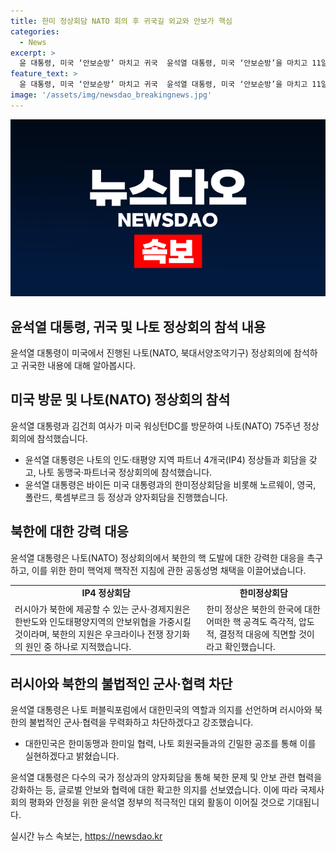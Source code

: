 ```yaml
---
title: 한미 정상회담 NATO 회의 후 귀국길 외교와 안보가 핵심
categories:
  - News
excerpt: >
  윤 대통령, 미국 ‘안보순방’ 마치고 귀국  윤석열 대통령, 미국 ‘안보순방’을 마치고 11일 귀국. NATO 75주년 정상회의에 참석하며 IP4 정상회담에서 러시아의 북한 지원을 비판하고, 한미정상회담에서 북한의 핵 도발에 강력 대응을 채택. 또한 나토 퍼블릭포럼에서 연설하여 러시아와 북한의 불법적인 군사·협력을 무력화하고 차단하겠다고 밝힘. 독일, 캐나다, 네덜란드, 스웨덴, 체코, 핀란드, 일본 등 정상들과 양자회담을 하고 친교 만찬에 참석한 후 귀국.
feature_text: >
  윤 대통령, 미국 ‘안보순방’ 마치고 귀국  윤석열 대통령, 미국 ‘안보순방’을 마치고 11일 귀국. NATO 75주년 정상회의에 참석하며 IP4 정상회담에서 러시아의 북한 지원을 비판하고, 한미정상회담에서 북한의 핵 도발에 강력 대응을 채택. 또한 나토 퍼블릭포럼에서 연설하여 러시아와 북한의 불법적인 군사·협력을 무력화하고 차단하겠다고 밝힘. 독일, 캐나다, 네덜란드, 스웨덴, 체코, 핀란드, 일본 등 정상들과 양자회담을 하고 친교 만찬에 참석한 후 귀국.
image: '/assets/img/newsdao_breakingnews.jpg'
---
```


<p><img src="/assets/img/newsdao_breakingnews.jpg" alt="implanttips 속보" /></p>

<h2 data-ke-size="size26">윤석열 대통령, 귀국 및 나토 정상회의 참석 내용</h2>

<p data-ke-size="size16">윤석열 대통령이 미국에서 진행된 나토(NATO, 북대서양조약기구) 정상회의에 참석하고 귀국한 내용에 대해 알아봅시다.</p>

<h2 data-ke-size="size24">미국 방문 및 나토(NATO) 정상회의 참석</h2>

<p data-ke-size="size16">윤석열 대통령과 김건희 여사가 미국 워싱턴DC를 방문하여 나토(NATO) 75주년 정상회의에 참석했습니다.</p>

<ul>
    <li>윤석열 대통령은 나토의 인도·태평양 지역 파트너 4개국(IP4) 정상들과 회담을 갖고, 나토 동맹국·파트너국 정상회의에 참석했습니다.</li>
    <li>윤석열 대통령은 바이든 미국 대통령과의 한미정상회담을 비롯해 노르웨이, 영국, 폴란드, 룩셈부르크 등 정상과 양자회담을 진행했습니다.</li>
</ul>

<h2 data-ke-size="size24">북한에 대한 강력 대응</h2>

<p data-ke-size="size16">윤석열 대통령은 나토(NATO) 정상회의에서 북한의 핵 도발에 대한 강력한 대응을 촉구하고, 이를 위한 한미 핵억제 핵작전 지침에 관한 공동성명 채택을 이끌어냈습니다.</p>

<table>
    <tr>
        <td style="text-align: center; height: 17px;"><b>IP4 정상회담</b></td>
        <td style="text-align: center; height: 17px;"><b>한미정상회담</b></td>
    </tr>
    <tr>
        <td>러시아가 북한에 제공할 수 있는 군사·경제지원은 한반도와 인도태평양지역의 안보위협을 가중시킬 것이라며, 북한의 지원은 우크라이나 전쟁 장기화의 원인 중 하나로 지적했습니다.</td>
        <td>한미 정상은 북한의 한국에 대한 어떠한 핵 공격도 즉각적, 압도적, 결정적 대응에 직면할 것이라고 확인했습니다.</td>
    </tr>
</table>

<h2 data-ke-size="size24">러시아와 북한의 불법적인 군사·협력 차단</h2>

<p data-ke-size="size16">윤석열 대통령은 나토 퍼블릭포럼에서 대한민국의 역할과 의지를 선언하며 러시아와 북한의 불법적인 군사·협력을 무력화하고 차단하겠다고 강조했습니다.</p>

<ul>
    <li>대한민국은 한미동맹과 한미일 협력, 나토 회원국들과의 긴밀한 공조를 통해 이를 실현하겠다고 밝혔습니다.</li>
</ul>

<p data-ke-size="size16">윤석열 대통령은 다수의 국가 정상과의 양자회담을 통해 북한 문제 및 안보 관련 협력을 강화하는 등, 글로벌 안보와 협력에 대한 확고한 의지를 선보였습니다. 이에 따라 국제사회의 평화와 안정을 위한 윤석열 정부의 적극적인 대외 활동이 이어질 것으로 기대됩니다.</p>
실시간 뉴스 속보는, <a href="https://newsdao.kr" rel="dofollow">https://newsdao.kr</a>


